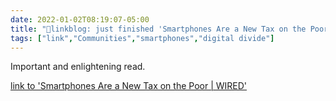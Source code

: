 ```yaml
---
date: 2022-01-02T08:19:07-05:00
title: "🔗linkblog: just finished 'Smartphones Are a New Tax on the Poor | WIRED'"
tags: ["link","Communities","smartphones","digital divide"]
---
```

Important and enlightening read.
 
[link to 'Smartphones Are a New Tax on the Poor | WIRED'](https://www.wired.com/story/phones-connectivity-tax-policy/amp)
